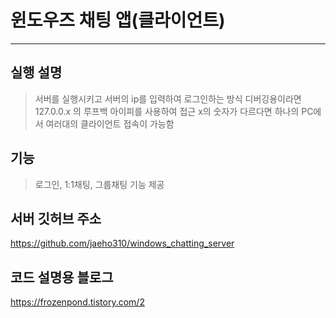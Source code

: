 # 윈도우즈 채팅 앱(클라이언트)
---

## 실행 설명
> 서버를 실행시키고 서버의 ip를 입력하여 로그인하는 방식
> 디버깅용이라면 127.0.0.x 의 루프백 아이피를 사용하여 접근
> x의 숫자가 다르다면 하나의 PC에서 여러대의 클라이언트 접속이 가능함

## 기능
> 로그인, 1:1채팅, 그룹채팅 기능 제공

## 서버 깃허브 주소
https://github.com/jaeho310/windows_chatting_server

## 코드 설명용 블로그
https://frozenpond.tistory.com/2

